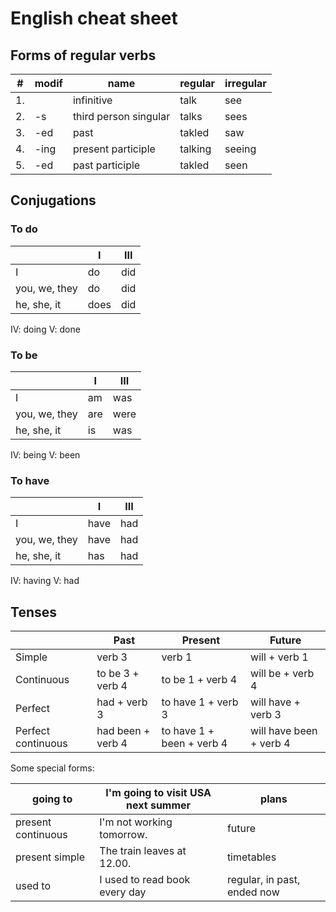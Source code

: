 # English cheat sheet

## Forms of regular verbs

|# |modif |name                 |regular  |irregular  |
|--|------|---------------------|---------|-----------|
|1.|      |infinitive           | talk    |see        |
|2.| -s   |third person singular| talks   |sees       |
|3.| -ed  |past                 | takled  |saw        |
|4.| -ing |present participle   | talking |seeing     |
|5.| -ed  |past participle      | takled  |seen       |

## Conjugations

### To do

|             |I    |III  |
|-------------|-----|-----|
|I            |do   |did  |
|you, we, they|do   |did  |
|he, she, it  |does |did  |

IV:   doing
V:    done

### To be

|             |I    |III  |
|-------------|-----|-----|
|I            |am   |was  |
|you, we, they|are  |were |
|he, she, it  |is   |was  |

IV:   being
V:    been

### To have

|             |I    |III  |
|-------------|-----|-----|
|I            |have |had  |
|you, we, they|have |had  |
|he, she, it  |has  |had  |

IV:   having
V:    had

## Tenses

|                   |Past             |Present          |Future           |
|-------------------|-----------------|-----------------|-----------------|
|Simple             |verb 3           | verb 1          |will + verb 1    |
|Continuous         |to be 3 + verb 4 |to be 1 + verb 4 |will be + verb 4 |
|Perfect            |had + verb 3|to have 1 + verb 3       |will have + verb 3|
|Perfect continuous |had been + verb 4|to have 1 + been + verb 4|will have been + verb 4|

Some special forms:

|going to           |I'm going to visit USA next summer |plans      |
|-------------------|-----------------------------------|-----------|
|present continuous |I'm not working tomorrow.          | future    |
|present simple     |The train leaves at 12.00.         |timetables |
|used to            |I used to read book every day  |regular, in past, ended now|
